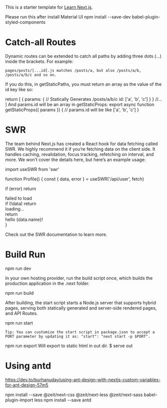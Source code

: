 This is a starter template for [Learn Next.js](https://nextjs.org/learn).

Please run this after install Material UI
npm install --save-dev babel-plugin-styled-components

# Catch-all Routes

Dynamic routes can be extended to catch all paths by adding three dots (...) inside the brackets. For example:

    pages/posts/[...id].js matches /posts/a, but also /posts/a/b, /posts/a/b/c and so on.

If you do this, in getStaticPaths, you must return an array as the value of the id key like so:

return [
  {
    params: {
      // Statically Generates /posts/a/b/c
      id: ['a', 'b', 'c']
    }
  }
  //...
]
And params.id will be an array in getStaticProps:
export async function getStaticProps({ params }) {
  // params.id will be like ['a', 'b', 'c']
}

# SWR

The team behind Next.js has created a React hook for data fetching called SWR. We highly recommend it if you’re fetching data on the client side. It handles caching, revalidation, focus tracking, refetching on interval, and more. We won’t cover the details here, but here’s an example usage:

import useSWR from 'swr'

function Profile() {
  const { data, error } = useSWR('/api/user', fetch)

  if (error) return <div>failed to load</div>
  if (!data) return <div>loading...</div>
  return <div>hello {data.name}!</div>
}

Check out the SWR documentation to learn more.

# Build Run

npm run dev


In your own hosting provider, run the build script once, which builds the production application in the .next folder.

npm run build

After building, the start script starts a Node.js server that supports hybrid pages, serving both statically generated and server-side rendered pages, and API Routes.

npm run start

    Tip: You can customize the start script in package.json to accept a PORT parameter by updating it as: "start": "next start -p $PORT".

npm run export
  Will export to static html in out dir.
  $ serve out
    
# Using antd

https://dev.to/burhanuday/using-ant-design-with-nextjs-custom-variables-for-ant-design-57m5

npm install --save @zeit/next-css @zeit/next-less @zeit/next-sass babel-plugin-import less
npm install --save antd
